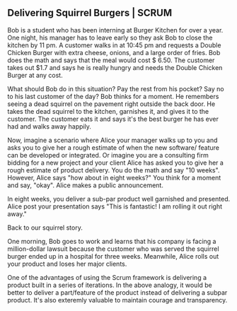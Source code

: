 ## Delivering Squirrel Burgers | SCRUM 

Bob is a student who has been interning at Burger Kitchen for over a year. One night, his manager has to leave early so they ask Bob to close the kitchen by 11 pm. A customer walks in at 10:45 pm and requests a Double Chicken Burger with extra cheese, onions, and a large order of fries. Bob does the math and says that the meal would cost $ 6.50. The customer takes out $1.7 and says he is really hungry and needs the Double Chicken Burger at any cost.

What should Bob do in this situation? 
Pay the rest from his pocket?
Say no to his last customer of the day? 
Bob thinks for a moment. He remembers seeing a dead squirrel on the pavement right outside the back door. He takes the dead squirrel to the kitchen, garnishes it, and gives it to the customer. The customer eats it and says it's the best burger he has ever had and walks away happily. 

Now, imagine a scenario where Alice your manager walks up to you and asks you to give her a rough estimate of when the new software/ feature can be developed or integrated. Or imagine you are a consulting firm bidding for a new project and your client Alice has asked you to give her a rough estimate of product delivery. You do the math and say "10 weeks". However, Alice says "how about in eight weeks?" You think for a moment and say, "okay". Alice makes a public announcement. 

In eight weeks, you deliver a sub-par product well garnished and presented. Alice post your presentation says "This is fantastic! I am rolling it out right away." 

Back to our squirrel story. 

One morning, Bob goes to work and learns that his company is facing a million-dollar lawsuit because the customer who was served the squirrel burger ended up in a hospital for three weeks. Meanwhile, Alice rolls out your product and loses her major clients. 

One of the advantages of using the Scrum framework is delivering a product built in a series of iterations. In the above analogy, it would be better to deliver a part/feature of the product instead of delivering a subpar product. It's also exteremly valuable to maintain courage and transparency.  



